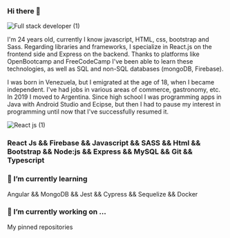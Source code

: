 ### Hi there 👋

![Full stack developer (1)](https://user-images.githubusercontent.com/111264354/213255786-0918bdd0-8512-4e13-812e-4675f0353102.gif)


I'm 24 years old, currently I know javascript, HTML, css, bootstrap and Sass. Regarding libraries and frameworks, I specialize in React.js on the frontend side and Express on the backend. Thanks to platforms like OpenBootcamp and FreeCodeCamp I've been able to learn these technologies, as well as SQL and non-SQL databases (mongoDB, Firebase). 

I was born in Venezuela, but I emigrated at the age of 18, when I became independent. I've had jobs in various areas of commerce, gastronomy, etc. In 2019 I moved to Argentina. Since high school I was programming apps in Java with Android Studio and Ecipse, but then I had to pause my interest in programming until now that I've successfully resumed it.

![React js (1)](https://user-images.githubusercontent.com/111264354/213256605-d5b85857-fc6a-41cb-87cc-5c1fc4a83857.png)


### React Js && Firebase && Javascript && SASS && Html && Bootstrap && Node:js && Express && MySQL && Git && Typescript



### 🌱 I’m currently learning



Angular && MongoDB && Jest && Cypress && Sequelize && Docker



### 🔭 I’m currently working on ...

My pinned repositories

<!--
**Daftpool25/Daftpool25** is a ✨ _special_ ✨ repository because its `README.md` (this file) appears on your GitHub profile.

Here are some ideas to get you started:

- 🔭 I’m currently working on ...
- 🌱 I’m currently learning ...
- 👯 I’m looking to collaborate on ...
- 🤔 I’m looking for help with ...
- 💬 Ask me about ...
- 📫 How to reach me: ...
- 😄 Pronouns: ...
- ⚡ Fun fact: ...
-->
